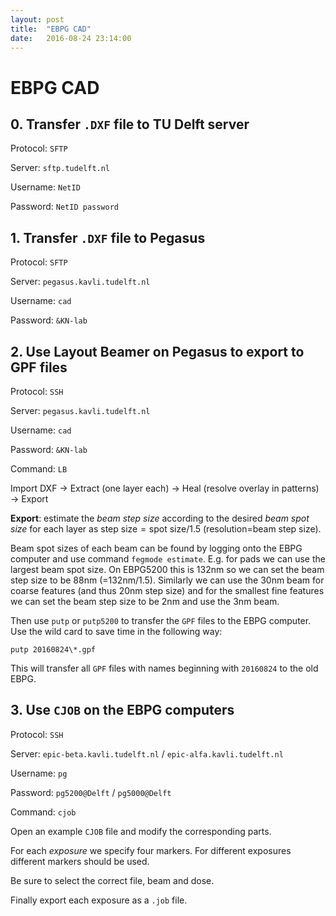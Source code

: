 ```yaml
---
layout: post
title:  "EBPG CAD"
date:   2016-08-24 23:14:00
---
```


# EBPG CAD

## 0. Transfer `.DXF` file to TU Delft server

Protocol: `SFTP`

Server: `sftp.tudelft.nl`

Username: `NetID`

Password: `NetID password`

## 1. Transfer `.DXF` file to Pegasus

Protocol: `SFTP`

Server: `pegasus.kavli.tudelft.nl`

Username: `cad`

Password: `&KN-lab`

## 2. Use Layout Beamer on Pegasus to export to GPF files

Protocol: `SSH`

Server: `pegasus.kavli.tudelft.nl`

Username: `cad`

Password: `&KN-lab`

Command: `LB`

Import DXF -> Extract (one layer each) -> Heal (resolve overlay in patterns) -> Export

__Export__: estimate the _beam step size_ according to the desired _beam spot size_ for each layer as $\text{step size} = \text{spot size}/1.5$ (resolution=beam step size).

Beam spot sizes of each beam can be found by logging onto the EBPG computer and use command `fegmode estimate`. E.g. for pads we can use the largest beam spot size. On EBPG5200 this is 132nm so we can set the beam step size to be 88nm (=132nm/1.5). Similarly we can use the 30nm beam for coarse features (and thus 20nm step size) and for the smallest fine features we can set the beam step size to be 2nm and use the 3nm beam.

Then use `putp` or `putp5200` to transfer the `GPF` files to the EBPG computer. Use the wild card to save time in the following way:

	putp 20160824\*.gpf

This will transfer all `GPF` files with names beginning with `20160824` to the old EBPG.

## 3. Use `CJOB` on the EBPG computers

Protocol: `SSH`

Server: `epic-beta.kavli.tudelft.nl` / `epic-alfa.kavli.tudelft.nl`

Username: `pg`

Password: `pg5200@Delft` / `pg5000@Delft`

Command: `cjob`

Open an example `CJOB` file and modify the corresponding parts.

For each _exposure_ we specify four markers. For different exposures different markers should be used.

Be sure to select the correct file, beam and dose.

Finally export each exposure as a `.job` file.